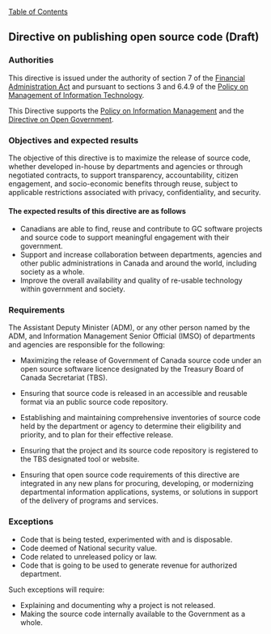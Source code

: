 [Table of Contents](../../README.md#english-content)

## Directive on publishing open source code (Draft)

### Authorities

This directive is issued under the authority of section 7 of the [Financial Administration Act](https://laws-lois.justice.gc.ca/eng/acts/f-11/) and pursuant to sections 3 and 6.4.9 of the [Policy on Management of Information Technology](https://www.tbs-sct.gc.ca/pol/doc-eng.aspx?id=12755).

This Directive supports the [Policy on Information Management](https://www.tbs-sct.gc.ca/pol/doc-eng.aspx?id=12742) and the [Directive on Open Government](https://www.tbs-sct.gc.ca/pol/doc-eng.aspx?id=28108).

### Objectives and expected results

The objective of this directive is to maximize the release of source code, whether developed in-house by departments and agencies or through negotiated contracts, to support transparency, accountability, citizen engagement, and socio-economic benefits through reuse, subject to applicable restrictions associated with privacy, confidentiality, and security.

#### The expected results of this directive are as follows

* Canadians are able to find, reuse and contribute to GC software projects and source code to support meaningful engagement with their government.
* Support and increase collaboration between departments, agencies and other public administrations in Canada and around the world, including society as a whole.
* Improve the overall availability and quality of re-usable technology within government and society.

### Requirements

The Assistant Deputy Minister (ADM), or any other person named by the ADM, and Information Management Senior Official (IMSO) of departments and agencies are responsible for the following:

* Maximizing the release of Government of Canada source code under an open source software licence designated by the Treasury Board of Canada Secretariat (TBS).
* Ensuring that source code is released in an accessible and reusable format via an public source code repository.
* Establishing and maintaining comprehensive inventories of source code held by the department or agency to determine their eligibility and priority, and to plan for their effective release.
* Ensuring that the project and its source code repository is registered to the TBS designated tool or website.

* Ensuring that open source code requirements of this directive are integrated in any new plans for procuring, developing, or modernizing departmental information applications, systems, or solutions in support of the delivery of programs and services.

### Exceptions

* Code that is being tested, experimented with and is disposable.
* Code deemed of National security value.
* Code related to unreleased policy or law.
* Code that is going to be used to generate revenue for authorized department.

Such exceptions will require:

* Explaining and documenting why a project is not released.
* Making the source code internally available to the Government as a whole.

